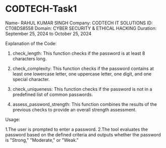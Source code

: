 # CODTECH-Task1

Name- RAHUL KUMAR SINGH
Company: CODTECH IT SOLUTIONS
ID: CT08DS8558
Domain: CYBER SECURITY & ETHICAL HACKING
Duration: September 25, 2024 to October 25, 2024


Explanation of the Code:

1. check_length: This function checks if the password is at least 8 characters long.

2. check_complexity: This function checks if the password contains at least one lowercase letter, one uppercase letter, one digit, and one special character.

3. check_uniqueness: This function checks if the password is not in a predefined list of common passwords.

4. assess_password_strength: This function combines the results of the previous checks to provide an overall strength assessment.

Usage:

1.The user is prompted to enter a password.
2.The tool evaluates the password based on the defined criteria and outputs whether the password is "Strong," "Moderate," or "Weak."
